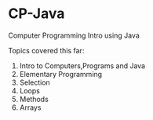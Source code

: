 # CP-Java
Computer Programming Intro using Java

Topics covered this far:

1. Intro to Computers,Programs and Java
2. Elementary Programming
3. Selection
4. Loops
5. Methods
6. Arrays
